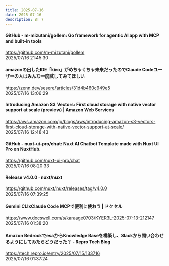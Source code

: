 ```yaml
---
title: 2025-07-16
date: 2025-07-16
description: B! 7
---
```


#### GitHub - m-mizutani/gollem: Go framework for agentic AI app with MCP and built-in tools
https://github.com/m-mizutani/gollem<br>
2025/07/16 21:45:30<br>


#### amazonの出したIDE「kiro」がめちゃくちゃ未来だったのでClaude Codeユーザーの人はみんな一度試してみてほしい
https://zenn.dev/sesere/articles/31d4b460c949e5<br>
2025/07/16 13:06:29<br>


#### Introducing Amazon S3 Vectors: First cloud storage with native vector support at scale (preview) | Amazon Web Services
https://aws.amazon.com/jp/blogs/aws/introducing-amazon-s3-vectors-first-cloud-storage-with-native-vector-support-at-scale/<br>
2025/07/16 12:48:43<br>


#### GitHub - nuxt-ui-pro/chat: Nuxt AI Chatbot Template made with Nuxt UI Pro on NuxtHub.
https://github.com/nuxt-ui-pro/chat<br>
2025/07/16 08:20:33<br>


#### Release v4.0.0 · nuxt/nuxt
https://github.com/nuxt/nuxt/releases/tag/v4.0.0<br>
2025/07/16 07:39:25<br>


#### Gemini CLIxClaude Code MCPで便利に使おう | ドクセル
https://www.docswell.com/s/karaage0703/KYER3L-2025-07-13-212147<br>
2025/07/16 01:38:20<br>


#### Amazon BedrockでesaからKnowledge Baseを構築し、Slackから問い合わせるようにしてみたらどうだった？ - Repro Tech Blog
https://tech.repro.io/entry/2025/07/15/133716<br>
2025/07/16 01:37:24<br>


